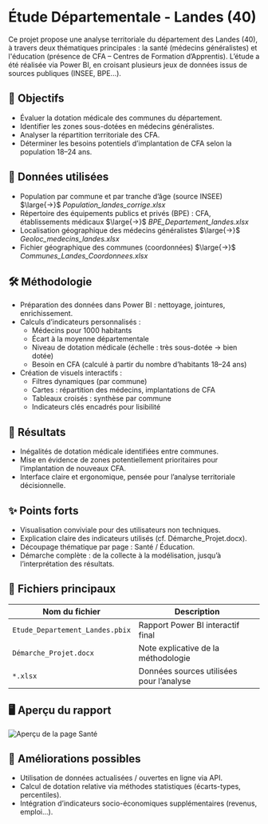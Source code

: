 # Étude Départementale - Landes (40)
Ce projet propose une analyse territoriale du département des Landes (40), à travers deux thématiques principales : la santé (médecins généralistes) et l'éducation (présence de CFA – Centres de Formation d’Apprentis). L’étude a été réalisée via Power BI, en croisant plusieurs jeux de données issus de sources publiques (INSEE, BPE...).

## 🧠 Objectifs
- Évaluer la dotation médicale des communes du département.
- Identifier les zones sous-dotées en médecins généralistes.
- Analyser la répartition territoriale des CFA.
- Déterminer les besoins potentiels d’implantation de CFA selon la population 18–24 ans.

## 📌 Données utilisées
- Population par commune et par tranche d’âge (source INSEE) $\large{→}$ $\textit{Population_landes_corrige.xlsx}$
- Répertoire des équipements publics et privés (BPE) : CFA, établissements médicaux $\large{→}$ $\textit{BPE_Departement_landes.xlsx}$
- Localisation géographique des médecins généralistes $\large{→}$ $\textit{Geoloc_medecins_landes.xlsx}$
- Fichier géographique des communes (coordonnées) $\large{→}$ $\textit{Communes_Landes_Coordonnees.xlsx}$

## 🛠 Méthodologie
- Préparation des données dans Power BI : nettoyage, jointures, enrichissement.
- Calculs d’indicateurs personnalisés :
  - Médecins pour 1000 habitants
  - Écart à la moyenne départementale
  - Niveau de dotation médicale (échelle : très sous-dotée → bien dotée)
  - Besoin en CFA (calculé à partir du nombre d’habitants 18–24 ans)
- Création de visuels interactifs :
  - Filtres dynamiques (par commune)
  - Cartes : répartition des médecins, implantations de CFA
  - Tableaux croisés : synthèse par commune
  - Indicateurs clés encadrés pour lisibilité

## 🧾 Résultats
- Inégalités de dotation médicale identifiées entre communes.
- Mise en évidence de zones potentiellement prioritaires pour l’implantation de nouveaux CFA.
- Interface claire et ergonomique, pensée pour l’analyse territoriale décisionnelle.

## ✨ Points forts
- Visualisation conviviale pour des utilisateurs non techniques.
- Explication claire des indicateurs utilisés (cf. Démarche_Projet.docx).
- Découpage thématique par page : Santé / Éducation.
- Démarche complète : de la collecte à la modélisation, jusqu’à l’interprétation des résultats.

## 📁 Fichiers principaux
| Nom du fichier                  | Description                              |
| ------------------------------- | ---------------------------------------- |
| `Etude_Departement_Landes.pbix` | Rapport Power BI interactif final        |
| `Démarche_Projet.docx`          | Note explicative de la méthodologie      |
| `*.xlsx`                        | Données sources utilisées pour l’analyse |

## 🖥 Aperçu du rapport
![Aperçu de la page Santé]([capture_sante.png](https://i.imgur.com/sante.png))

## 🔧 Améliorations possibles
- Utilisation de données actualisées / ouvertes en ligne via API.
- Calcul de dotation relative via méthodes statistiques (écarts-types, percentiles).
- Intégration d’indicateurs socio-économiques supplémentaires (revenus, emploi...).




